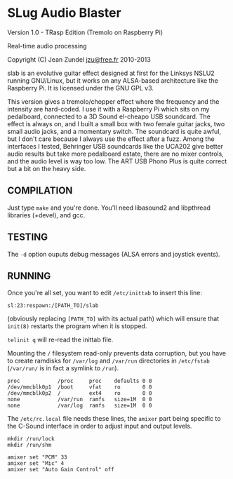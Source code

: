 SLug Audio Blaster
==================

Version 1.0 - TRasp Edition (Tremolo on Raspberry Pi)

Real-time audio processing

Copyright (C) Jean Zundel <jzu@free.fr> 2010-2013 

slab is an evolutive guitar effect designed at first for the Linksys NSLU2 
running GNU/Linux, but it works on any ALSA-based architecture like the 
Raspberry Pi. 
It is licensed under the GNU GPL v3.

This version gives a tremolo/chopper effect where the frequency and the
intensity are hard-coded.  I use it with a Raspberry Pi which sits on my
pedalboard, connected to a 3D Sound el-cheapo USB soundcard. The effect is
always on, and I built a small box with two female guitar jacks, two small
audio jacks, and a momentary switch.  The soundcard is quite awful, but I
don't care because I always use the effect after a fuzz. Among the
interfaces I tested, Behringer USB soundcards like the UCA202 give better audio
results but take more pedalboard estate, there are no mixer controls, and the
audio level is way too low. The ART USB Phono Plus is quite correct but a bit
on the heavy side.


COMPILATION
-----------

Just type `make` and you're done. You'll need libasound2 and libpthread
libraries (+devel), and gcc.


TESTING
-------

The `-d` option ouputs debug messages (ALSA errors and joystick events).


RUNNING
-------

Once you're all set, you want to edit `/etc/inittab` to insert this line:

`sl:23:respawn:/[PATH_TO]/slab`

(obviously replacing `[PATH_TO]` with its actual path)
which will ensure that `init(8)` restarts the program when it is stopped.

`telinit q` will re-read the inittab file.

Mounting the `/` filesystem read-only prevents data corruption, but you have to
create ramdisks for `/var/log` and `/var/run` directories in `/etc/fstab` 
(`/var/run/` is in fact a symlink to `/run`).

    proc            /proc     proc    defaults 0 0
    /dev/mmcblk0p1  /boot     vfat    ro       0 0
    /dev/mmcblk0p2  /         ext4    ro       0 0
    none            /var/run  ramfs   size=1M  0 0
    none            /var/log  ramfs   size=1M  0 0

The `/etc/rc.local` file needs these lines, the `amixer` part being specific
to the C-Sound interface in order to adjust input and output levels.

    mkdir /run/lock
    mkdir /run/shm
    
    amixer set "PCM" 33
    amixer set "Mic" 4         
    amixer set "Auto Gain Control" off


<!-- Convert to HTML using markdown -->
